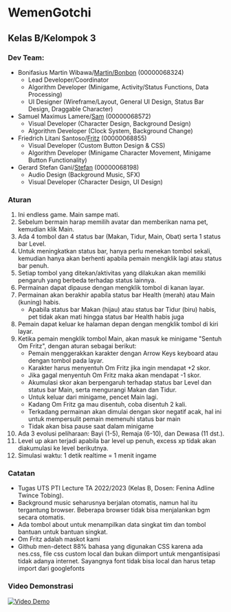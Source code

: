 # WemenGotchi
## Kelas B/Kelompok 3

### Dev Team:
- Bonifasius Martin Wibawa/[Martin/Bonbon](https://github.com/pemujakentang) (00000068324)
    - Lead Developer/Coordinator
    - Algorithm Developer (Minigame, Activity/Status Functions, Data Processing)
    - UI Designer (Wireframe/Layout, General UI Design, Status Bar Design, Draggable Character)
- Samuel Maximus Lamere/[Sam](https://github.com/SamuelMaxs)  (00000068572)
    - Visual Developer (Character Design, Background Design)
    - Algorithm Developer (Clock System, Background Change)
- Friedrich Litani Santoso/[Fritz](https://github.com/Friedrich19) (00000068855)
    - Visual Developer (Custom Button Design & CSS)
    - Algorithm Developer (Minigame Character Movement, Minigame Button Functionality)
- Gerard Stefan Gani/[Stefan](https://github.com/thestrixy) (00000068198)
    - Audio Design (Background Music, SFX)
    - Visual Developer (Character Design, UI Design)

### Aturan
1. Ini endless game. Main sampe mati.
2. Sebelum bermain harap memilih avatar dan memberikan nama pet, kemudian klik Main.
3. Ada 4 tombol dan 4 status bar (Makan, Tidur, Main, Obat) serta 1 status bar Level.
4. Untuk meningkatkan status bar, hanya perlu menekan tombol sekali, kemudian hanya akan berhenti apabila pemain mengklik lagi atau status bar penuh.
5. Setiap tombol yang ditekan/aktivitas yang dilakukan akan memiliki pengaruh yang berbeda terhadap status lainnya.
6. Permainan dapat dipause dengan mengklik tombol di kanan layar.
7. Permainan akan berakhir apabila status bar Health (merah) atau Main (kuning) habis.
    - Apabila status bar Makan (hijau) atau status bar Tidur (biru) habis, pet tidak akan mati hingga status bar Health habis juga
8. Pemain dapat keluar ke halaman depan dengan mengklik tombol di kiri layar.
9. Ketika pemain mengklik tombol Main, akan masuk ke minigame "Sentuh Om Fritz", dengan aturan sebagai berikut:
    - Pemain menggerakkan karakter dengan Arrow Keys keyboard atau dengan tombol pada layar.
    - Karakter harus menyentuh Om Fritz jika ingin mendapat +2 skor.
    - Jika gagal menyentuh Om Fritz maka akan mendapat -1 skor.
    - Akumulasi skor akan berpengaruh terhadap status bar Level dan status bar Main, serta mengurangi Makan dan Tidur.
    - Untuk keluar dari minigame, pencet Main lagi.
    - Kadang Om Fritz ga mau disentuh, coba disentuh 2 kali.
    - Terkadang permainan akan dimulai dengan skor negatif acak, hal ini untuk mempersulit pemain memenuhi status bar main
    - Tidak akan bisa pause saat dalam minigame
10. Ada 3 evolusi peliharaan: Bayi (1-5), Remaja (6-10), dan Dewasa (11 dst.).
11. Level up akan terjadi apabila bar level up penuh, excess xp tidak akan diakumulasi ke level berikutnya.
12. Simulasi waktu: 1 detik realtime = 1 menit ingame

### Catatan
- Tugas UTS PTI Lecture TA 2022/2023 (Kelas B, Dosen: Fenina Adline Twince Tobing).
- Background music seharusnya berjalan otomatis, namun hal itu tergantung browser. Beberapa browser tidak bisa menjalankan bgm secara otomatis.
- Ada tombol about untuk menampilkan data singkat tim dan tombol bantuan untuk bantuan singkat.
- Om Fritz adalah maskot kami
- Github men-detect 88% bahasa yang digunakan CSS karena ada nes.css, file css custom local dan bukan diimport untuk mengantisipasi tidak adanya internet. Sayangnya font tidak bisa local dan harus tetap import dari googlefonts

### Video Demonstrasi
[![Video Demo](http://img.youtube.com/vi/ugV3NpNUeyk/0.jpg)](https://www.youtube.com/watch?v=ugV3NpNUeyk)
